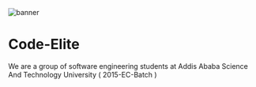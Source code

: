 <img src="https://github.com/Kad-19/Periodic-table.com/assets/100912644/dc7f3f62-6b8b-4814-a58c-81e1c9d35d5d" alt="banner">

# Code-Elite

We are a group of software engineering students at Addis Ababa Science And Technology University ( 2015-EC-Batch )
